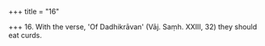 +++
title = "16"

+++
16. With the verse, 'Of Dadhikrāvan' (Vāj. Saṃh. XXIII, 32) they should eat curds.
